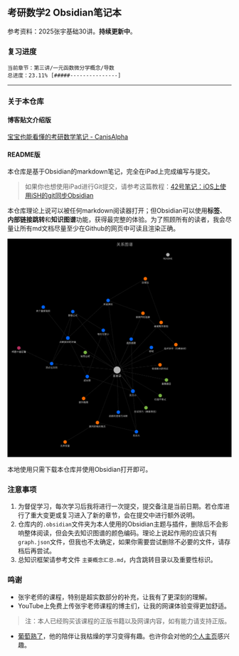 ## 考研数学2 Obsidian笔记本

参考资料：2025张宇基础30讲。**持续更新中**。

### 复习进度

```
当前章节：第三讲/一元函数微分学概念/导数
总进度：23.11% [#####---------------]
```

---

### 关于本仓库

#### 博客贴文介绍版

[宝宝也能看懂的考研数学笔记 - CanisAlpha](https://blandalpha.github.io/posts/math4baby_project/)

#### README版

本仓库是基于Obsidian的markdown笔记，完全在iPad上完成编写与提交。

> 如果你也想使用iPad进行Git提交，请参考这篇教程：[42号笔记：iOS上使用iSH的git同步Obsidian](https://zhuanlan.zhihu.com/p/565028534)

本仓库理论上说可以被任何markdown阅读器打开；但Obsidian可以使用**标签**、**内部链接跳转**和**知识图谱**功能，获得最完整的体验。为了照顾所有的读者，我会尽量让所有md文档尽量至少在Github的网页中可读且渲染正确。

![graph](/assets/graph.jpg)

本地使用只需下载本仓库并使用Obsidian打开即可。

### 注意事项

1. 为督促学习，每次学习后我将进行一次提交，提交备注是当前日期。若仓库进行了重大变更或复习进入了新的章节，会在提交中进行额外说明。
2. 仓库内的`.obsidian`文件夹为本人使用的Obsidian主题与插件，删除后不会影响整体阅读，但会失去知识图谱的颜色编码。理论上说起作用的应该只有`graph.json`文件，但我也不太确定，如果你需要尝试删除不必要的文件，请存档后再尝试。
3. 总知识框架请参考文件 `主要概念汇总.md`，内含跳转目录以及重要性标识。

### 鸣谢

- 张宇老师的课程，特别是超实数部分的补充，让我有了更深刻的理解。
- YouTube上免费上传张宇老师课程的博主们，让我的网课体验变得更加舒适。
> 注：本人已经购买该课程的正版书籍以及网课内容，如有能力请支持正版。
- [葡萄熟了](https://github.com/SuperGrapee)，他的陪伴让我枯燥的学习变得有趣。也许你会对他的[个人主页](https://supergrapee.github.io/)感兴趣。
